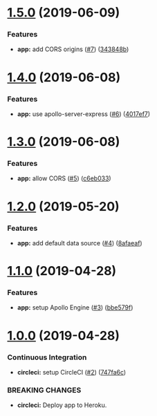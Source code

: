 # [1.5.0](https://github.com/alppix/hero-tang-tea-server/compare/1.4.0...1.5.0) (2019-06-09)


### Features

* **app:** add CORS origins ([#7](https://github.com/alppix/hero-tang-tea-server/issues/7)) ([343848b](https://github.com/alppix/hero-tang-tea-server/commit/343848b))

# [1.4.0](https://github.com/alppix/hero-tang-tea-server/compare/1.3.0...1.4.0) (2019-06-08)


### Features

* **app:** use apollo-server-express ([#6](https://github.com/alppix/hero-tang-tea-server/issues/6)) ([4017ef7](https://github.com/alppix/hero-tang-tea-server/commit/4017ef7))

# [1.3.0](https://github.com/alppix/hero-tang-tea-server/compare/1.2.0...1.3.0) (2019-06-08)


### Features

* **app:** allow CORS ([#5](https://github.com/alppix/hero-tang-tea-server/issues/5)) ([c6eb033](https://github.com/alppix/hero-tang-tea-server/commit/c6eb033))

# [1.2.0](https://github.com/alppix/hero-tang-tea-server/compare/1.1.0...1.2.0) (2019-05-20)


### Features

* **app:** add default data source ([#4](https://github.com/alppix/hero-tang-tea-server/issues/4)) ([8afaeaf](https://github.com/alppix/hero-tang-tea-server/commit/8afaeaf))

# [1.1.0](https://github.com/alppix/hero-tang-tea-server/compare/1.0.0...1.1.0) (2019-04-28)


### Features

* **app:** setup Apollo Engine ([#3](https://github.com/alppix/hero-tang-tea-server/issues/3)) ([bbe579f](https://github.com/alppix/hero-tang-tea-server/commit/bbe579f))

# [1.0.0](https://github.com/alppix/hero-tang-tea-server/compare/0.0.0...1.0.0) (2019-04-28)


### Continuous Integration

* **circleci:** setup CircleCI ([#2](https://github.com/alppix/hero-tang-tea-server/issues/2)) ([747fa6c](https://github.com/alppix/hero-tang-tea-server/commit/747fa6c))


### BREAKING CHANGES

* **circleci:** Deploy app to Heroku.
